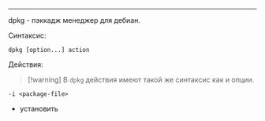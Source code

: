 ___
dpkg - пэккадж менеджер для дебиан.

Синтаксис:
```
dpkg [option...] action
```

Действия:

>[!warning] В `dpkg` действия имеют такой же синтаксис как и опции.

`-i <package-file>`
- установить
